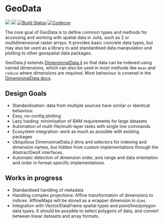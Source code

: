 # GeoData

[![](https://img.shields.io/badge/docs-stable-blue.svg)](https://rafaqz.github.io/GeoData.jl/stable)
[![](https://img.shields.io/badge/docs-dev-blue.svg)](https://rafaqz.github.io/GeoData.jl/dev)
[![Build Status](https://travis-ci.org/rafaqz/GeoData.jl.svg?branch=master)](https://travis-ci.org/rafaqz/GeoData.jl)
[![Codecov](https://codecov.io/gh/rafaqz/GeoData.jl/branch/master/graph/badge.svg)](https://codecov.io/gh/rafaqz/GeoData.jl)

The core goal of GeoData is to define common types and methods for accessing and
working with spatial data in Julia, such as 2 or multidimensional raster arrays.
It provides basic concrete data types, but may also be used as a library to add
standardised data manipulation and plotting to other geospatial data packages.

GeoData.jl extends
[DimensionalData.jl](https://github.com/rafaqz/DimensionalData.jl) so that data
can be indexed using named dimensions, which can also be used in most methods
like `mean` and `reduce` where dimensions are required. Most behaviour is
covered in the [DimensionalData docs](https://rafaqz.github.io/DimensionalData.jl/stable/).

## Design Goals

- Standardisation: data from multiple sources have similar or identical behaviour.
- Easy, no-config plotting
- Lazy loading: minimisation of RAM requirements for large datasets
- Automation of multi-file/multi-layer tasks with single line commands
- Ecosystem integration: work as much as possible with existing packages
- Ubiquitous DimensionalData.jl dims and selectors for indexing and dimension
  names, but hidden from custom implementations through the AbstractGeoX interfaces.
- Automatic detection of dimension order, axis range and data orientation and
  order in format-specific implementations.

## Works in progress
- Standardised handling of metadata
- Handling complex projections: Affine transformation of dimensions to indices.
  AffineMaps will be stored as a wrapper dimension in `dims`.
- Integration with Vector/DataFrame spatial types and point/line/polygon data
  types. It should be possible to select polygons of data, and convert between
  linear datasets and array formats.
